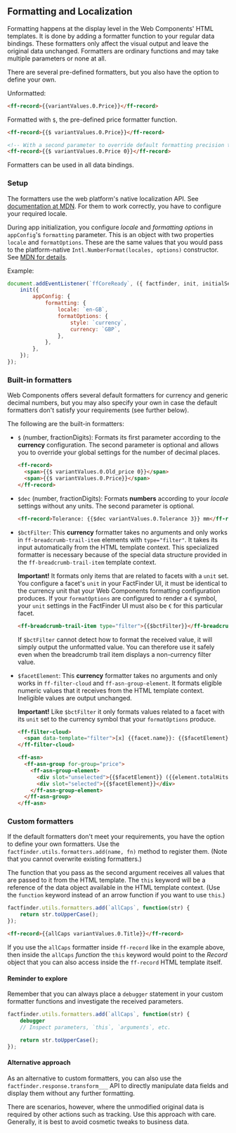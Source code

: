 ## Formatting and Localization

Formatting happens at the display level in the Web Components' HTML templates.
It is done by adding a formatter function to your regular data bindings.
These formatters only affect the visual output and leave the original data unchanged.
Formatters are ordinary functions and may take multiple parameters or none at all.

There are several pre-defined formatters, but you also have the option to define your own.

Unformatted:

```html
<ff-record>{{variantValues.0.Price}}</ff-record>
```

Formatted with `$`, the pre-defined price formatter function.

```html
<ff-record>{{$ variantValues.0.Price}}</ff-record>

<!-- With a second parameter to override default formatting precision to zero decimals. -->
<ff-record>{{$ variantValues.0.Price 0}}</ff-record>
```

Formatters can be used in all data bindings.


### Setup

The formatters use the web platform's native localization API.
See [documentation at MDN](https://developer.mozilla.org/en-US/docs/Web/JavaScript/Reference/Global_Objects/Intl/NumberFormat).
For them to work correctly, you have to configure your required locale.

During app initialization, you configure _locale_ and _formatting options_ in `appConfig`'s `formatting` parameter.
This is an object with two properties `locale` and `formatOptions`.
These are the same values that you would pass to the platform-native `Intl.NumberFormat(locales, options)` constructor.
See [MDN for details](https://developer.mozilla.org/en-US/docs/Web/JavaScript/Reference/Global_Objects/Intl/NumberFormat/NumberFormat).

Example:

```js
document.addEventListener(`ffCoreReady`, ({ factfinder, init, initialSearch }) => {
    init({
        appConfig: {
            formatting: {
                locale: `en-GB`,
                formatOptions: {
                    style: `currency`,
                    currency: `GBP`,
                },
            },
        },
    });
});
```


### Built-in formatters

Web Components offers several default formatters for currency and generic decimal numbers, but you may also specify your own in case the default formatters don't satisfy your requirements (see further below).

The following are the built-in formatters:

- `$` (number, fractionDigits): Formats its first parameter according to the **currency** configuration.
  The second parameter is optional and allows you to override your global settings for the number of decimal places.
  ```html
  <ff-record>
    <span>{{$ variantValues.0.Old_price 0}}</span>
    <span>{{$ variantValues.0.Price}}</span>
  </ff-record>
  ```

- `$dec` (number, fractionDigits): Formats **numbers** according to your _locale_ settings without any units.
  The second parameter is optional.
  ```html
  <ff-record>Tolerance: {{$dec variantValues.0.Tolerance 3}} mm</ff-record>
  ```

- `$bctFilter`: This **currency** formatter takes no arguments and only works in `ff-breadcrumb-trail-item` elements with `type="filter"`.
  It takes its input automatically from the HTML template context.
  This specialized formatter is necessary because of the special data structure provided in the `ff-breadcrumb-trail-item` template context.

  **Important!**
  It formats only items that are related to facets with a `unit` set.
  You configure a facet's `unit` in your FactFinder UI, it must be identical to the currency unit that your Web Components formatting configuration produces.
  If your `formatOptions` are configured to render a `€` symbol, your `unit` settings in the FactFinder UI must also be `€` for this particular facet.
  ```html
  <ff-breadcrumb-trail-item type="filter">{{$bctFilter}}</ff-breadcrumb-trail-item>
  ```
  If `$bctFilter` cannot detect how to format the received value, it will simply output the unformatted value.
  You can therefore use it safely even when the breadcrumb trail item displays a non-currency filter value.

- `$facetElement`: This **currency** formatter takes no arguments and only works in `ff-filter-cloud` and `ff-asn-group-element`.
  It formats eligible numeric values that it receives from the HTML template context.
  Ineligible values are output unchanged.

  **Important!**
  Like `$bctFilter` it only formats values related to a facet with its `unit` set to the currency symbol that your `formatOptions` produce.

  ```html
  <ff-filter-cloud>
    <span data-template="filter">[x] {{facet.name}}: {{$facetElement}}</span>
  </ff-filter-cloud>

  <ff-asn>
    <ff-asn-group for-group="price">
      <ff-asn-group-element>
        <div slot="unselected">{{$facetElement}} ({{element.totalHits}})</div>
        <div slot="selected">{{$facetElement}}</div>
      </ff-asn-group-element>
    </ff-asn-group>
  </ff-asn>
  ```


### Custom formatters

If the default formatters don't meet your requirements, you have the option to define your own formatters.
Use the `factfinder.utils.formatters.add(name, fn)` method to register them.
(Note that you cannot overwrite existing formatters.)

The function that you pass as the second argument receives all values that are passed to it from the HTML template.
The `this` keyword will be a reference of the data object available in the HTML template context.
(Use the `function` keyword instead of an arrow function if you want to use `this`.)

```js
factfinder.utils.formatters.add(`allCaps`, function(str) {
    return str.toUpperCase();
});
```

```html
<ff-record>{{allCaps variantValues.0.Title}}</ff-record>
```

If you use the `allCaps` formatter inside `ff-record` like in the example above, then inside the `allCaps` _function_ the `this` keyword would point to the _Record_ object that you can also access inside the `ff-record` HTML template itself.


#### Reminder to explore

Remember that you can always place a `debugger` statement in your custom formatter functions and investigate the received parameters.

```js
factfinder.utils.formatters.add(`allCaps`, function(str) {
    debugger
    // Inspect parameters, `this`, `arguments`, etc.

    return str.toUpperCase();
});
```


#### Alternative approach

As an alternative to custom formatters, you can also use the `factfinder.response.transform___` API to directly manipulate data fields and display them without any further formatting.

There are scenarios, however, where the unmodified original data is required by other actions such as tracking.
Use this approach with care.
Generally, it is best to avoid cosmetic tweaks to business data.
